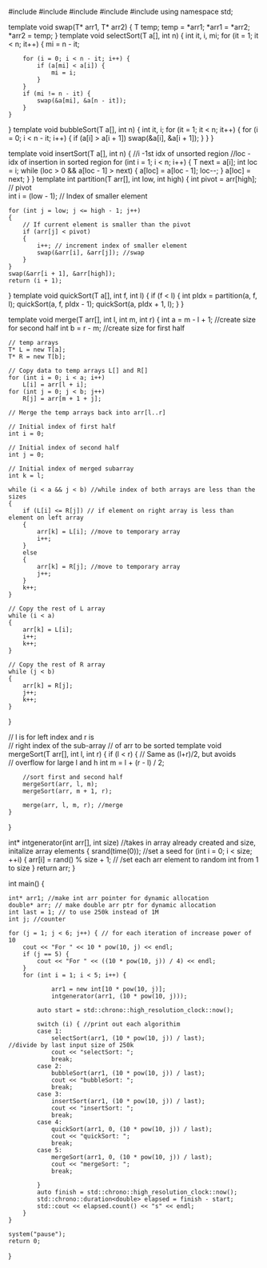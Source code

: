 #include<iostream>
#include<cstdlib>
#include<iomanip>
#include<ctime>
#include<chrono>
using namespace std;

template<class T>
void swap(T* arr1, T* arr2) {
    T temp;
    temp = *arr1;
    *arr1 = *arr2;
    *arr2 = temp;
}
template <class T>
void selectSort(T a[], int n) {
    int it, i, mi;
    for (it = 1; it < n; it++) {
        mi = n - it;

        for (i = 0; i < n - it; i++) {
            if (a[mi] < a[i]) {
                mi = i;
            }
        }
        if (mi != n - it) {
            swap(&a[mi], &a[n - it]);
        }
    }
}
template<class T>
void bubbleSort(T a[], int n) {
    int it, i;
    for (it = 1; it < n; it++) {
        for (i = 0; i < n - it; i++) {
            if (a[i] > a[i + 1])
                swap(&a[i], &a[i + 1]);
        }
    }
}

template<class T>
void insertSort(T a[], int n) {
    //i -1st idx of unsorted region
    //loc -idx of insertion in sorted region
    for (int i = 1; i < n; i++) {
        T next = a[i];
        int loc = i;
        while (loc > 0 && a[loc - 1] > next) {
            a[loc] = a[loc - 1];
            loc--;
        }
        a[loc] = next;
    }
}
template<class T>
int partition(T arr[], int low, int high)
{
    int pivot = arr[high]; // pivot  
    int i = (low - 1); // Index of smaller element  

    for (int j = low; j <= high - 1; j++)
    {
        // If current element is smaller than the pivot  
        if (arr[j] < pivot)
        {
            i++; // increment index of smaller element  
            swap(&arr[i], &arr[j]); //swap 
        }
    }
    swap(&arr[i + 1], &arr[high]);
    return (i + 1);
}
template <class T>
void quickSort(T a[], int f, int l) {
    if (f < l) {
        int pIdx = partition(a, f, l);
        quickSort(a, f, pIdx - 1);
        quickSort(a, pIdx + 1, l);
    }
}


template<class T>
void merge(T arr[], int l, int m, int r)
{
    int a = m - l + 1; //create size for second half
    int b = r - m; //create size for first half 

    // temp arrays  
    T* L = new T[a];
    T* R = new T[b];

    // Copy data to temp arrays L[] and R[]  
    for (int i = 0; i < a; i++)
        L[i] = arr[l + i];
    for (int j = 0; j < b; j++)
        R[j] = arr[m + 1 + j];

    // Merge the temp arrays back into arr[l..r] 

    // Initial index of first half 
    int i = 0;

    // Initial index of second half 
    int j = 0;

    // Initial index of merged subarray 
    int k = l;

    while (i < a && j < b) //while index of both arrays are less than the sizes 
    {
        if (L[i] <= R[j]) // if element on right array is less than element on left array 
        {
            arr[k] = L[i]; //move to temporary array 
            i++;
        }
        else
        {
            arr[k] = R[j]; //move to temporary array 
            j++;
        }
        k++;
    }

    // Copy the rest of L array 
    while (i < a)
    {
        arr[k] = L[i];
        i++;
        k++;
    }

    // Copy the rest of R array 
    while (j < b)
    {
        arr[k] = R[j];
        j++;
        k++;
    }
}

// l is for left index and r is  
// right index of the sub-array 
// of arr to be sorted 
template<class T>
void mergeSort(T arr[], int l, int r)
{
    if (l < r)
    {
        // Same as (l+r)/2, but avoids  
        // overflow for large l and h 
        int m = l + (r - l) / 2;

        //sort first and second half  
        mergeSort(arr, l, m);
        mergeSort(arr, m + 1, r);

        merge(arr, l, m, r); //merge 
    }
}

int* intgenerator(int arr[], int size)  //takes in array already created and size, initalize array elements
{
    srand(time(0)); //set a seed 
    for (int i = 0; i < size; ++i) {
        arr[i] = rand() % size + 1; // /set each arr element to random int from 1 to size 
    }
    return arr;
}

int main() {

    int* arr1; //make int arr pointer for dynamic allocation 
    double* arr; // make double arr ptr for dynamic allocation
    int last = 1; // to use 250k instead of 1M 
    int j; //counter

    for (j = 1; j < 6; j++) { // for each iteration of increase power of 10 
        cout << "For " << 10 * pow(10, j) << endl;
        if (j == 5) {
            cout << "For " << ((10 * pow(10, j)) / 4) << endl;
        }
        for (int i = 1; i < 5; i++) {
                                                              
                arr1 = new int[10 * pow(10, j)];                        
                intgenerator(arr1, (10 * pow(10, j)));
   
            auto start = std::chrono::high_resolution_clock::now();

            switch (i) { //print out each algorithim
            case 1:
                selectSort(arr1, (10 * pow(10, j)) / last);                 //divide by last input size of 250k
                cout << "selectSort: ";
                break;
            case 2:
                bubbleSort(arr1, (10 * pow(10, j)) / last);
                cout << "bubbleSort: ";
                break;
            case 3:
                insertSort(arr1, (10 * pow(10, j)) / last);
                cout << "insertSort: ";
                break;
            case 4:
                quickSort(arr1, 0, (10 * pow(10, j)) / last);
                cout << "quickSort: ";
                break;
            case 5:
                mergeSort(arr1, 0, (10 * pow(10, j)) / last);
                cout << "mergeSort: ";
                break;

            }
            auto finish = std::chrono::high_resolution_clock::now();
            std::chrono::duration<double> elapsed = finish - start;
            std::cout << elapsed.count() << "s" << endl;
        }
    }

    system("pause");
    return 0;
}









